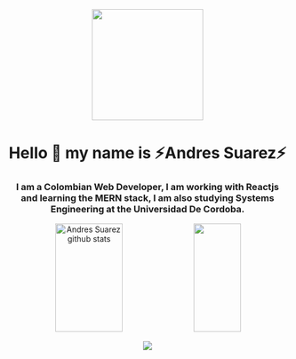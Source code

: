 <div id="header" align="center">
  <img src="https://media.giphy.com/media/h408T6Y5GfmXBKW62l/giphy.gif" width="200"/>
  <h1 align="center">Hello 👋 my name is ⚡Andres Suarez⚡</h1>
  <h3 align="center">
    I am a Colombian Web Developer, I am working with Reactjs and learning the MERN stack, I am also studying Systems Engineering at the Universidad De Cordoba. 
  </h3>
</div>

<!-- STATS -->
<div align="center">  
  <img width="49%" height="195px" src="https://github-readme-stats.vercel.app/api?username=AndresSuarezz&show_icons=true&count_private=true&hide_border=true&title_color=00bfbf&icon_color=00bfbf&text_color=c9d1d9&bg_color=0d1117" alt="Andres Suarez github stats" />
  
  <!-- Most Used Languajes -->
  <img width="41%" height="195px" src="https://github-readme-stats.vercel.app/api/top-langs/?username=AndresSuarezz&layout=compact&hide_border=true&title_color=00bfbf&text_color=00bfbf&bg_color=0d1117" />
</div>

<!-- Trophy -->
<p align="center">
  <img src="https://github-profile-trophy.vercel.app/?username=AndresSuarezz&theme=dracula&row=2&no-bg=true&column=3&margin-w=15&margin-h=15" />
</p>

<!--
**AndresSuarezz/AndresSuarezz** is a ✨ _special_ ✨ repository because its `README.md` (this file) appears on your GitHub profile.

Here are some ideas to get you started:

- 🔭 I’m currently working on ...
- 🌱 I’m currently learning ...
- 👯 I’m looking to collaborate on ...
- 🤔 I’m looking for help with ...
- 💬 Ask me about ...
- 📫 How to reach me: ...
- 😄 Pronouns: ...
- ⚡ Fun fact: ...
-->
